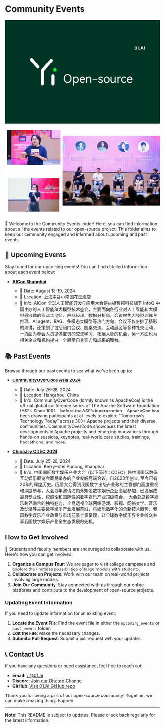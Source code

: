 # Community Events

<p align="left">
  <img src="https://github.com/01-ai/Yi/blob/main/assets/img/Apply_04.png?raw=true" alt="Apply_04.png" width="600"/>
</p>

<p align="left"> 
  <img src="https://github.com/01-ai/Yi/blob/main/assets/img/events/down.gif?raw=true" alt="Event Highlights" width="600"/> 
</p>

👏 Welcome to the Community Events folder! Here, you can find information about all the events related to our open-source project. This folder aims to keep our community engaged and informed about upcoming and past events.

## 📅 Upcoming Events

Stay tuned for our upcoming events! You can find detailed information about each event below:

- **[AICon Shanghai](https://aicon.infoq.cn/202408/shanghai/)**
  
  - 📅 Date: August 18-19, 2024
  - 📍 Location: 上海中谷小南国花园酒店
  - 📝 Info: AICon 全球人工智能开发与应用大会是由极客邦科技旗下 InfoQ 中国主办的人工智能和大模型技术盛会，主要面向各行业对人工智能和大模型感兴趣的资深工程师、产品经理、数据分析师，会议聚焦大模型训练与推理、AI agent、RAG、多模态大模型等热门方向，会议不仅安排了精彩的演讲，还策划了包括闭门会议、圆桌交流、互动展区等多种社交活动，一方面为参会人员提供宝贵的交流学习、拓展人脉的机会，另一方面也为相关企业和机构提供一个展示自身实力和成果的舞台。

## 📚 Past Events

Browse through our past events to see what we've been up to:

- **[CommunityOverCode Asia 2024](https://asia.communityovercode.org/)**
  - 📅 Date: July 26-28, 2024
  - 📍 Location: Hangzhou, China
  - 📝 Info: CommunityOverCode (formly known as ApacheCon) is the official global conference series of The Apache Software Foundation (ASF). Since 1998 – before the ASF’s incorporation – ApacheCon has been drawing participants at all levels to explore ”Tomorrow’s Technology Today” across 300+ Apache projects and their diverse communities. CommunityOverCode showcases the latest developments in Apache projects and emerging innovations through hands-on sessions, keynotes, real-world case studies, trainings, hackathons, and more.

- **[ChinaJoy CDEC 2024](https://www.chinajoy.net/#/cdecPage/cdecHome?language=Zh&)**
  - 📅 Date: July 25-26, 2024
  - 📍 Location: KerryHotel Pudong, Shanghai
  - 📝 Info: 中国国际数字娱乐产业大会（以下简称：CDEC）是中国国际数码互动娱乐展览会同期举办的产业权威高端会议。自2003年创立, 至今已有20年的辉煌历史。历届大会得到我国数字出版产业政府主管部门高度重视和深度参与，大会每年邀请海内外知名数字娱乐企业高层参加，已发展成最具专业性、权威性和国际性的数字娱乐产业顶级盛会。 大会彰显数字娱乐跨界融合的独特魅力，全息透视全球网络游戏、影视、网络文学、音乐及动漫等主要数字娱乐产业发展前沿，将娱乐数字化的全新技术趋势、我国数字娱乐产业政策与市场前景全景呈现，让全球数字娱乐界专业听众共享我国数字娱乐产业全生态发展的先机。

## How to Get Involved

🎉 Students and faculty members are encouraged to collaborate with us. Here's how you can get involved:

1. **Organize a Campus Tour**: We are eager to visit college campuses and explore the limitless possibilities of large models with students.
2. **Collaborate on Projects**: Work with our team on real-world projects involving large models.
3. **Join Our Community**: Stay connected with us through our online platforms and contribute to the development of open-source projects.
   

### Updating Event Information

If you need to update information for an existing event:

1. **Locate the Event File**: Find the event file in either the `upcoming_events` or `past_events` folder.
2. **Edit the File**: Make the necessary changes.
3. **Submit a Pull Request**: Submit a pull request with your updates.

## 📞 Contact Us

If you have any questions or need assistance, feel free to reach out:

- **Email**: yi@01.ai
- **Discord**: [Join our Discord Channel](https://discord.com/channels/1197807921187270676/1197807921979985925)
- **GitHub**: [ Visit 01.AI GitHub repo](https://github.com/01-ai/Yi)

Thank you for being a part of our open-source community! Together, we can make amazing things happen.

---

**Note**: This README is subject to updates. Please check back regularly for the latest information.





